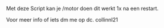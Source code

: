 Met deze Script kan je /motor doen dit werkt 1x na een restart.

Voor meer info of iets dm me op dc. collinnl21
